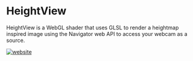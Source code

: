 # HeightView

HeightView is a WebGL shader that uses GLSL to render a heightmap inspired image using the Navigator web API to access your webcam as a source.

[![website](https://cdn.jsdelivr.net/npm/@intergrav/devins-badges@3/assets/cozy/documentation/website_vector.svg)](https://realrobotix.github.io/HeightView/)
